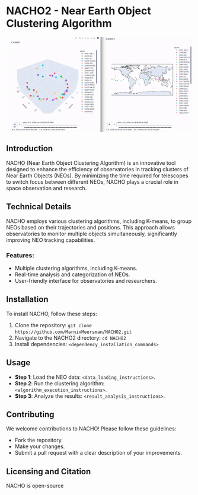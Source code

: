 # NACHO2 - Near Earth Object Clustering Algorithm


![](https://raw.githubusercontent.com/MarnixMeersman/NACHO2/main/ezgif.com-video-to-gif.gif)

## Introduction
NACHO (Near Earth Object Clustering Algorithm) is an innovative tool designed to enhance the efficiency of observatories in tracking clusters of Near Earth Objects (NEOs). By minimizing the time required for telescopes to switch focus between different NEOs, NACHO plays a crucial role in space observation and research.

## Technical Details
NACHO employs various clustering algorithms, including K-means, to group NEOs based on their trajectories and positions. This approach allows observatories to monitor multiple objects simultaneously, significantly improving NEO tracking capabilities.

### Features:
- Multiple clustering algorithms, including K-means.
- Real-time analysis and categorization of NEOs.
- User-friendly interface for observatories and researchers.

## Installation
To install NACHO, follow these steps:
1. Clone the repository: `git clone https://github.com/MarnixMeersman/NACHO2.git`
2. Navigate to the NACHO2 directory: `cd NACHO2`
3. Install dependencies: `<dependency_installation_commands>`

## Usage
- **Step 1**: Load the NEO data: `<data_loading_instructions>`.
- **Step 2**: Run the clustering algorithm: `<algorithm_execution_instructions>`.
- **Step 3**: Analyze the results: `<result_analysis_instructions>`.

## Contributing
We welcome contributions to NACHO! Please follow these guidelines:
- Fork the repository.
- Make your changes.
- Submit a pull request with a clear description of your improvements.

## Licensing and Citation
NACHO is open-source

